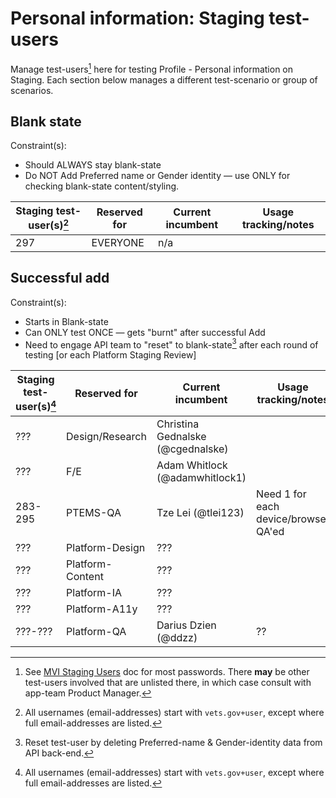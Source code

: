 # Personal information: Staging test-users

Manage test-users[^1] here for testing Profile - Personal information on Staging.  Each section below manages a different test-scenario or group of scenarios.

## Blank state

Constraint(s):

- Should ALWAYS stay blank-state
- Do NOT Add Preferred name or Gender identity &mdash; use ONLY for checking blank-state content/styling.

| Staging test-user(s)[^2] | Reserved for | Current incumbent | Usage tracking/notes |
| --- | --- | --- | --- |
| 297 | EVERYONE | n/a |  |

## Successful add

Constraint(s):

- Starts in Blank-state
- Can ONLY test ONCE &mdash; gets "burnt" after successful Add
- Need to engage API team to "reset" to blank-state[^3] after each round of testing [or each Platform Staging Review]

| Staging test-user(s)[^2] | Reserved for | Current incumbent | Usage tracking/notes |
| --- | --- | --- | --- |
| ??? | Design/Research | Christina Gednalske (@cgednalske) |  |
| ??? | F/E | Adam Whitlock (@adamwhitlock1) |  |
| 283-295 | PTEMS-QA | Tze Lei (@tlei123) | Need 1 for each device/browser QA'ed |
| ??? | Platform-Design | ??? |  |
| ??? | Platform-Content | ??? |  |
| ??? | Platform-IA | ??? |  |
| ??? | Platform-A11y | ??? |  |
| ???-??? | Platform-QA | Darius Dzien (@ddzz) | ?? |


[^1]: See [MVI Staging Users](https://github.com/department-of-veterans-affairs/va.gov-team-sensitive/blob/master/Administrative/vagov-users/mvi-staging-users.csv) doc for most passwords.  There __may__ be other test-users involved that are unlisted there, in which case consult with app-team Product Manager.
[^2]: All usernames (email-addresses) start with `vets.gov+user`, except where full email-addresses are listed.
[^3]: Reset test-user by deleting Preferred-name & Gender-identity data from API back-end.
